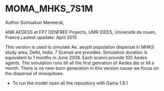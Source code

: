 # MOMA_MHKS_7S1M
Author Somsakun Maneerat,

ANR AEDESS et FP7 DENFREE Projects, UMR IDEES, Université de rouen, France
Lastest upadate: April 2015

This version is used to simulate Ae. aeypti population dispersal in MHKS study area, Delhi, India.
7 Scenaii are provides. Simulation duration is equivalent to  1 months in June 2008.
Each scanrii provide 100 Aedes agents. The simulation runs till all the first genration of Aedes die or till a month.
There is no new-born generation in this version cause we focus on the dispersal of mosquitoes.

* To run the model open all the repository with Gama 1.6.1


